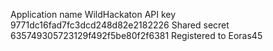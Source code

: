Application name	WildHackaton
API key	9771dc16fad7fc3dcd248d82e2182226
Shared secret	635749305723129f492f5be80f2f6381
Registered to	Eoras45
